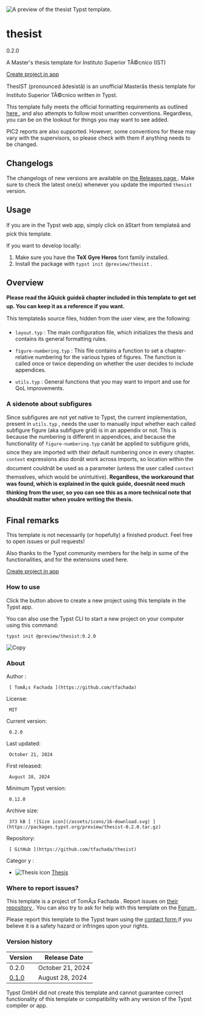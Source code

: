 ![A preview of the thesist Typst
template.](https://packages.typst.org/preview/thumbnails/thesist-0.2.0-small.webp)

#  thesist

0.2.0

A Master's thesis template for Instituto Superior TÃ©cnico (IST)

[ Create project in app ](/app?template=thesist&version=0.2.0)

ThesIST (pronounced âdesistâ) is an unofficial Masterâs thesis template
for Instituto Superior TÃ©cnico written in Typst.

This template fully meets the official formatting requirements as outlined [
here ](https://tecnico.ulisboa.pt/files/2021/09/guia-disserta-o-mestrado.pdf)
, and also attempts to follow most unwritten conventions. Regardless, you can
be on the lookout for things you may want to see added.

PIC2 reports are also supported. However, some conventions for these may vary
with the supervisors, so please check with them if anything needs to be
changed.

##  Changelogs

The changelogs of new versions are available on [ the Releases page
](https://github.com/tfachada/thesist/releases) . Make sure to check the
latest one(s) whenever you update the imported ` thesist ` version.

##  Usage

If you are in the Typst web app, simply click on âStart from templateâ and
pick this template.

If you want to develop locally:

  1. Make sure you have the **TeX Gyre Heros** font family installed. 
  2. Install the package with ` typst init @preview/thesist ` . 

##  Overview

**Please read the âQuick guideâ chapter included in this template to get
set up. You can keep it as a reference if you want.**

This templateâs source files, hidden from the user view, are the following:

  * ` layout.typ ` : The main configuration file, which initializes the thesis and contains its general formatting rules. 

  * ` figure-numbering.typ ` : This file contains a function to set a chapter-relative numbering for the various types of figures. The function is called once or twice depending on whether the user decides to include appendices. 

  * ` utils.typ ` : General functions that you may want to import and use for QoL improvements. 

###  A sidenote about subfigures

Since subfigures are not yet native to Typst, the current implementation,
present in ` utils.typ ` , needs the user to manually input whether each
called subfigure figure (aka subfigure grid) is in an appendix or not. This is
because the numbering is different in appendices, and because the
functionality of ` figure-numbering.typ ` canât be applied to subfigure
grids, since they are imported with their default numbering once in every
chapter. ` context ` expressions also donât work across imports, so location
within the document couldnât be used as a parameter (unless the user called
` context ` themselves, which would be unintuitive). **Regardless, the
workaround that was found, which is explained in the quick guide, doesnât
need much thinking from the user, so you can see this as a more technical note
that shouldnât matter when youâre writing the thesis.**

##  Final remarks

This template is not necessarily (or hopefully) a finished product. Feel free
to open issues or pull requests!

Also thanks to the Typst community members for the help in some of the
functionalities, and for the extensions used here.

[ Create project in app ](/app?template=thesist&version=0.2.0)

###  How to use

Click the button above to create a new project using this template in the
Typst app.

You can also use the Typst CLI to start a new project on your computer using
this command:

    
    
    typst init @preview/thesist:0.2.0

![Copy](/assets/icons/16-copy.svg)

###  About

Author  :

     [ TomÃ¡s Fachada ](https://github.com/tfachada)
License:

     MIT 
Current version:

     0.2.0 
Last updated:

     October 21, 2024 
First released:

     August 28, 2024 
Minimum Typst version:

     0.12.0 
Archive size:

     373 kB [ ![Size icon](/assets/icons/16-download.svg) ](https://packages.typst.org/preview/thesist-0.2.0.tar.gz)
Repository:

     [ GitHub ](https://github.com/tfachada/thesist)
Categor  y  :

    

  * ![Thesis icon](/assets/icons/16-mortarboard.svg) [ Thesis ](https://typst.app/universe/search/?category=thesis)

###  Where to report issues?

This  template  is a project of  TomÃ¡s Fachada  .  Report issues on  [ their
repository ](https://github.com/tfachada/thesist) .  You can also try to ask
for help with this  template  on the  [ Forum ](https://forum.typst.app) .

Please report this  template  to the Typst team using the  [ contact form
](https://typst.app/contact) if you believe it is a safety hazard or infringes
upon your rights.

###  Version history

Version  |  Release Date   
---|---  
0.2.0  |  October 21, 2024   
[ 0.1.0 ](https://typst.app/universe/package/thesist/0.1.0/) |  August 28, 2024   
  
Typst GmbH did not create this  template  and cannot guarantee correct
functionality of this  template  or compatibility with any version of the
Typst compiler or app.

